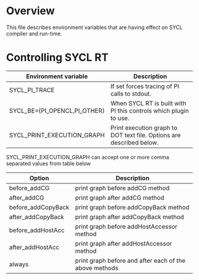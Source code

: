 # Overview

This file describes environment variables that are having effect on SYCL compiler and run-time.

# Controlling SYCL RT

| Environment variable | Description |
| ----------- | ----------- |
| SYCL_PI_TRACE | If set forces tracing of PI calls to stdout. |
| SYCL_BE={PI_OPENCL,PI_OTHER} | When SYCL RT is built with PI this controls which plugin to use. |
| SYCL_PRINT_EXECUTION_GRAPH | Print execution graph to DOT text file. Options are described below. |

SYCL_PRINT_EXECUTION_GRAPH can accept one or more comma separated values from table below

| Option | Description |
| ------ | ----------- |
| before_addCG | print graph before addCG method |
| after_addCG | print graph after addCG method |
| before_addCopyBack | print graph before addCopyBack method |
| after_addCopyBack | print graph after addCopyBack method |
| before_addHostAcc | print graph before addHostAccessor method |
| after_addHostAcc | print graph after addHostAccessor method |
| always | print graph before and after each of the above methods |

